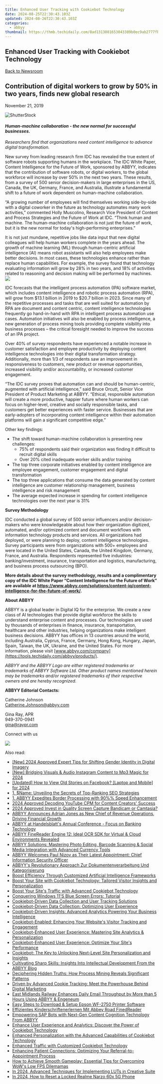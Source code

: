 ```yaml
---
title: Enhanced User Tracking with Cookiebot Technology
date: 2024-08-25T22:30:43.103Z
updated: 2024-08-26T22:30:43.103Z
categories:
  - abbyy
thumbnail: https://thmb.techidaily.com/8ad1313081653043389b0ec9ab2777fbe6983525a9b9183de9916f4cf1facd61.jpg
---
```


## Enhanced User Tracking with Cookiebot Technology

[Back to Newsroom](https://tools.techidaily.com/abbyy/products/)

## Contribution of digital workers to grow by 50% in two years, finds new global research

November 21, 2019

![ShutterStock](https://content.abbyy.com/-/media/project/abbyy/abbyy/branchtemplates/shutterstock_1272462163_1296-x-729.jpg?h=729&iar=0&w=1296)

#### _Human-machine collaboration - the new normal for successful businesses._ 
_Researchers find that organizations need content intelligence to advance digital transformation._

New survey from leading research firm IDC has revealed the true extent of software robots supporting humans in the workplace. The IDC White Paper, Content Intelligence for the Future of Work, sponsored by ABBYY, indicates that the contribution of software robots, or digital workers, to the global workforce will increase by over 50% in the next two years. These results, from a survey of 500 senior decision-makers in large enterprises in the US, Canada, the UK, Germany, France, and Australia, illustrate a fundamental shift to a future of work dependent on human-machine collaboration.

“A growing number of employees will find themselves working side-by-side with a digital coworker in the future as technology automates many work activities,” commented Holly Muscolino, Research Vice President of Content and Process Strategies and the Future of Work at IDC. “Think human and machine. The human-machine collaboration is not just the future of work, but it is the new normal for today's high-performing enterprises.”

It is not just mundane, repetitive jobs like data input that new digital colleagues will help human workers complete in the years ahead. The growth of machine learning (ML) through human-centric artificial intelligence (AI) means robot assistants will also help employees make better decisions. In most cases, these technologies enhance rather than replace human capabilities. For example, the survey found that technology evaluating information will grow by 28% in two years, and 18% of activities related to reasoning and decision making will be performed by machines.  
![](https://static1.abbyy.com/abbyycommedia/23915/en-press-release.png)

  
IDC forecasts that the intelligent process automation (IPA) software market, which includes content intelligence and robotic process automation (RPA), will grow from $13.1 billion in 2019 to $20.7 billion in 2023\. Since many of the repetitive processes and tasks that are well suited for automation by RPA are document and content centric, content intelligence technologies frequently go hand-in-hand with RPA in intelligent process automation use cases. Automation initiatives will also be enabled by process intelligence, a new generation of process mining tools providing complete visibility into business processes – the critical foresight needed to improve the success of an IPA project.

Over 40% of survey respondents have experienced a notable increase in customer satisfaction and employee productivity by deploying content intelligence technologies into their digital transformation strategy. Additionally, more than 1/3 of respondents saw an improvement in responsiveness to customers, new product or revenue opportunities, increased visibility and/or accountability, or increased customer engagement.

“The IDC survey proves that automation can and should be human-centric, augmented with artificial intelligence,” said Bruce Orcutt, Senior Vice President of Product Marketing at ABBYY. “Ethical, responsible automation will create a more productive, happier future where human workers can focus on higher-level, creative and socially responsible tasks, and customers get better experiences with faster service. Businesses that are early-adopters of incorporating content intelligence within their automation platforms will gain a significant competitive edge.”

Other key findings:

* The shift toward human-machine collaboration is presenting new challenges:  
   * 75% of respondents said their organization was finding it difficult to recruit digital skills  
   * Over 20% cited inadequate worker skills and/or training
* The top three corporate initiatives enabled by content intelligence are employee engagement, customer engagement and digital transformation
* The top three applications that consume the data generated by content intelligence are customer relationship management, business intelligence and risk management
* The average expected increase in spending for content intelligence technologies over the next year is 31%

**Survey Methodology**

IDC conducted a global survey of 500 senior influencers and/or decision-makers who were knowledgeable about how their organization digitized, automated, and/or optimized content and document workflows with information technology products and services. All organizations had deployed, or were planning to deploy, content intelligence technologies. Survey participants were from organizations with 500+ employees and were located in the United States, Canada, the United Kingdom, Germany, France, and Australia. Respondents represented five industries: banking/investment, insurance, transportation and logistics, manufacturing, and business process outsourcing (BPO).

**More details about the survey methodology, results and a complimentary copy of the IDC White Paper “Content Intelligence for the Future of Work” are available at https://www.abbyy.com/solutions/content-iq/content-intelligence-for-the-future-of-work/.**
  
  
**About ABBYY** 

ABBYY is a global leader in Digital IQ for the enterprise. We create a new class of AI technologies that provide digital workforce the skills to understand enterprise content and processes. Our technologies are used by thousands of enterprises in finance, insurance, transportation, healthcare and other industries, helping organizations make intelligent business decisions. ABBYY has offices in 13 countries around the world, including Australia, Cyprus, France, Germany, Hong Kong, Hungary, Japan, Spain, Taiwan, the UK, Ukraine, and the United States. For more information, please visit [www.abbyy.com/company](https://tools.techidaily.com/abbyy/products/).

_ABBYY and the ABBYY Logo are either registered trademarks or trademarks of ABBYY Software Ltd. Other product names mentioned herein may be trademarks and/or registered trademarks of their respective owners and are hereby recognized._

**ABBYY Editorial Contacts:**

Catherine Johnson  
[Catherine.Johnson@abbyy.com](https://tools.techidaily.com/abbyy/products/)

Gina Ray, APR  
949-370-0941  
[gina@raypr.com](https://tools.techidaily.com/abbyy/products/)

Connect with us

<ins class="adsbygoogle"
     style="display:block"
     data-ad-format="autorelaxed"
     data-ad-client="ca-pub-7571918770474297"
     data-ad-slot="1223367746"></ins>



<ins class="adsbygoogle"
     style="display:block"
     data-ad-client="ca-pub-7571918770474297"
     data-ad-slot="8358498916"
     data-ad-format="auto"
     data-full-width-responsive="true"></ins>

<!-- affiliate ads begin -->
<a href="https://shop.incomedia.eu/order/checkout.php?PRODS=12730965&QTY=1&AFFILIATE=108875&CART=1"><img src="https://incomedia.eu/files/images/affiliates/w5/03_WBSX5_728x90_red_CTA.jpg" border="0"></a>
<!-- affiliate ads end -->
<span class="atpl-alsoreadstyle">Also read:</span>
<div><ul>
<li><a href="https://instagram-video-files.techidaily.com/new-2024-approved-expert-tips-for-shifting-gender-identity-in-digital-imagery/"><u>[New] 2024 Approved  Expert Tips for Shifting Gender Identity in Digital Imagery</u></a></li>
<li><a href="https://instagram-clips.techidaily.com/new-bridging-visuals-and-audio-instagram-content-to-mp3-magic-for-2024/"><u>[New] Bridging Visuals & Audio  Instagram Content to Mp3 Magic for 2024</u></a></li>
<li><a href="https://facebook-video-recording.techidaily.com/updated-how-to-view-old-stories-on-facebook-laptop-and-mobile-for-2024/"><u>[Updated] How to View Old Stories on Facebook? [Laptop and Mobile] for 2024</u></a></li>
<li><a href="https://solve-info.techidaily.com/1-name-unveiling-the-secrets-of-top-ranking-seo-strategies/"><u>1. $Name: Unveiling the Secrets of Top-Ranking SEO Strategies</u></a></li>
<li><a href="https://solve-info.techidaily.com/1-abbyy-expedites-border-processing-with-90-speed-enhancement/"><u>1. ABBYY Expedites Border Processing with 90%% Speed Enhancement</u></a></li>
<li><a href="https://youtube-videos.techidaily.com/2024-approved-decoding-youtube-cpm-for-content-creators-success/"><u>2024 Approved  Decoding YouTube CPM for Content Creators' Success</u></a></li>
<li><a href="https://visual-screen-recording.techidaily.com/2024-approved-invest-in-quality-screen-capture-bandicam-or-camtasia/"><u>2024 Approved  Invest in Quality Screen Capture  Bandicam or Camtasia?</u></a></li>
<li><a href="https://solve-info.techidaily.com/abbyy-announces-adrian-jones-as-new-chief-of-revenue-operations-driving-financial-growth/"><u>ABBYY Announces Adrian Jones as New Chief of Revenue Operations, Driving Financial Growth</u></a></li>
<li><a href="https://solve-info.techidaily.com/abbyy-at-handelsblatts-annual-conference-focus-on-banking-technology/"><u>ABBYY at Handelsblatt's Annual Conference - Focus on Banking Technology</u></a></li>
<li><a href="https://solve-info.techidaily.com/abbyy-finereader-engine-12-ideal-ocr-sdk-for-virtual-and-cloud-environments-revealed/"><u>ABBYY FineReader Engine 12: Ideal OCR SDK for Virtual & Cloud Environments Revealed</u></a></li>
<li><a href="https://solve-info.techidaily.com/abbyy-solutions-mastering-photo-editing-barcode-scanning-and-social-media-integration-with-advanced-currency-tools/"><u>ABBYY Solutions: Mastering Photo Editing, Barcode Scanning & Social Media Integration with Advanced Currency Tools</u></a></li>
<li><a href="https://solve-info.techidaily.com/abbyy-welcomes-paul-nizov-as-their-latest-appointment-chief-information-security-officer/"><u>ABBYY Welcomes Paul Nizov as Their Latest Appointment: Chief Information Security Officer</u></a></li>
<li><a href="https://solve-info.techidaily.com/abbyys-revolutionary-approach-zur-dokumentenverarbeitung-und-kategorisierung/"><u>ABBYY's Revolutionary Approach Zur Dokumentenverarbeitung Und Kategorisierung</u></a></li>
<li><a href="https://solve-info.techidaily.com/boost-efficiency-through-customized-artificial-intelligence-frameworks/"><u>Boost Efficiency Through Customized Artificial Intelligence Frameworks</u></a></li>
<li><a href="https://solve-info.techidaily.com/boost-your-site-with-cookiebot-technology-tailored-visitor-insights-and-personalization/"><u>Boost Your Site with Cookiebot Technology: Tailored Visitor Insights and Personalization</u></a></li>
<li><a href="https://solve-info.techidaily.com/boost-your-sites-traffic-with-advanced-cookiebot-technology/"><u>Boost Your Site's Traffic with Advanced Cookiebot Technology</u></a></li>
<li><a href="https://data-wizards.techidaily.com/conquering-windows-11s-blue-screen-errors-tutorial/"><u>Conquering Windows 11'S Blue Screen Errors: Tutorial</u></a></li>
<li><a href="https://solve-info.techidaily.com/cookiebot-driven-data-collection-and-user-tracking-solutions/"><u>Cookiebot-Driven Data Collection and User Tracking Solutions</u></a></li>
<li><a href="https://solve-info.techidaily.com/cookiebot-driven-data-collection-optimizing-user-experience/"><u>Cookiebot-Driven Data Collection: Optimizing User Experience</u></a></li>
<li><a href="https://solve-info.techidaily.com/cookiebot-driven-insights-advanced-analytics-powering-your-business-intelligence/"><u>Cookiebot-Driven Insights: Advanced Analytics Powering Your Business Intelligence</u></a></li>
<li><a href="https://solve-info.techidaily.com/cookiebot-enabled-enhancing-your-websites-visitor-tracking-and-engagement/"><u>Cookiebot-Enabled: Enhancing Your Website's Visitor Tracking and Engagement</u></a></li>
<li><a href="https://solve-info.techidaily.com/cookiebot-enhanced-user-experience-mastering-site-analytics-and-personalization/"><u>Cookiebot-Enhanced User Experience: Mastering Site Analytics & Personalization</u></a></li>
<li><a href="https://solve-info.techidaily.com/cookiebot-enhanced-user-experience-optimize-your-sites-performance/"><u>Cookiebot-Enhanced User Experience: Optimize Your Site's Performance</u></a></li>
<li><a href="https://solve-info.techidaily.com/cookiebot-the-key-to-unlocking-next-level-site-personalization-and-insights/"><u>Cookiebot: The Key to Unlocking Next-Level Site Personalization and Insights</u></a></li>
<li><a href="https://solve-info.techidaily.com/cultivating-sharp-skills-insights-into-intellectual-development-from-the-abbyy-blog/"><u>Cultivating Sharp Skills: Insights Into Intellectual Development From the ABBYY Blog</u></a></li>
<li><a href="https://solve-info.techidaily.com/deciphering-hidden-truths-how-process-mining-reveals-significant-patterns/"><u>Deciphering Hidden Truths: How Process Mining Reveals Significant Patterns</u></a></li>
<li><a href="https://solve-info.techidaily.com/driven-by-advanced-cookie-tracking-meet-the-powerhouse-behind-digital-marketing/"><u>Driven by Advanced Cookie Tracking: Meet the Powerhouse Behind Digital Marketing</u></a></li>
<li><a href="https://solve-info.techidaily.com/east-midlands-railway-enhances-daily-email-throughput-by-more-than-5-hours-using-abbyy-and-engeneum/"><u>East Midlands Railway Enhances Daily Email Throughput by More than 5 Hours Using ABBYY & Engeneum</u></a></li>
<li><a href="https://hardware-updates.techidaily.com/easy-steps-to-download-and-setup-epson-wf-2750-printer-software/"><u>Easy Steps to Download & Setup Epson WF-2750 Printer Software</u></a></li>
<li><a href="https://solve-info.techidaily.com/effizientes-kinderschriftenerlernen-mit-abbey-road-finedreader/"><u>Effizientes Kinderschriftenerlernen Mit Abbey Road FinedReader</u></a></li>
<li><a href="https://solve-info.techidaily.com/empowering-sap-bots-with-next-gen-content-cognition-technology-from-abbyy/"><u>Empowering SAP Bots with Next-Gen Content Cognition Technology From ABBYY</u></a></li>
<li><a href="https://solve-info.techidaily.com/enhance-user-experience-and-analytics-discover-the-power-of-cookiebot-technology/"><u>Enhance User Experience and Analytics: Discover the Power of Cookiebot Technology</u></a></li>
<li><a href="https://solve-info.techidaily.com/enhanced-personalization-with-the-advanced-capabilities-of-cookiebot-technology/"><u>Enhanced Personalization with the Advanced Capabilities of Cookiebot Technology</u></a></li>
<li><a href="https://solve-info.techidaily.com/enhanced-traffic-with-customized-cookiebot-technology/"><u>Enhanced Traffic with Customized Cookiebot Technology</u></a></li>
<li><a href="https://solve-info.techidaily.com/enhancing-patient-connections-optimizing-your-referral-to-appointment-process/"><u>Enhancing Patient Connections: Optimizing Your Referral-to-Appointment Process</u></a></li>
<li><a href="https://win-able.techidaily.com/how-to-achieve-smooth-gameplay-essential-tips-for-overcoming-wows-low-fps-dilemamas/"><u>How to Achieve Smooth Gameplay: Essential Tips for Overcoming WoW's Low FPS Dilemamas</u></a></li>
<li><a href="https://extra-hints.techidaily.com/in-2024-advanced-techniques-for-implementing-luts-in-creative-suite/"><u>In 2024, Advanced Techniques for Implementing LUTs in Creative Suite</u></a></li>
<li><a href="https://easy-unlock-android.techidaily.com/in-2024-how-to-reset-a-locked-realme-narzo-60x-5g-phone-by-drfone-android/"><u>In 2024, How to Reset a Locked Realme Narzo 60x 5G Phone</u></a></li>
</ul></div>
